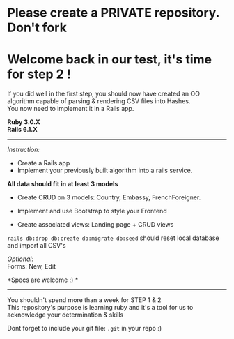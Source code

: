 # Please create a PRIVATE repository. Don't fork

# Welcome back in our test, it's time for step 2 !

If you did well in the first step, you should now have created an OO algorithm capable of parsing & rendering CSV files into Hashes.  
You now need to implement it in a Rails app.  

**Ruby 3.0.X**  
**Rails 6.1.X**  

----------

*Instruction:*  

- Create a Rails app
- Implement your previously built algorithm into a rails service. 


**All data should fit in at least 3 models**
- Create CRUD on 3 models: Country, Embassy, FrenchForeigner. 

- Implement and use Bootstrap to style your Frontend  
- Create associated views: Landing page + CRUD views  


`rails db:drop db:create db:migrate db:seed` should reset local database and import all CSV's  

*Optional:*  
Forms: New, Edit  

*Specs are welcome :) *  

-----------  

You shouldn't spend more than a week for STEP 1 & 2  
This repository's purpose is learning ruby and it's a tool for us to acknowledge your determination & skills  

Dont forget to include your git file: `.git` in your repo :)
